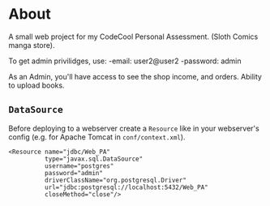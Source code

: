 # About

A small web project for my CodeCool Personal Assessment. (Sloth Comics manga store).

To get admin privilidges, use:  -email: user2@user2
                                -password: admin
                                
As an Admin, you'll have access to see the shop income, and orders.
Ability to upload books.

## `DataSource`

Before deploying to a webserver create a `Resource` like in your webserver's config (e.g. for Apache Tomcat in `conf/context.xml`).

```
<Resource name="jdbc/Web_PA"
          type="javax.sql.DataSource"
          username="postgres"
          password="admin"
          driverClassName="org.postgresql.Driver"
          url="jdbc:postgresql://localhost:5432/Web_PA"
          closeMethod="close"/>
```

